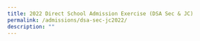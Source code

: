 ```yaml
---
title: 2022 Direct School Admission Exercise (DSA Sec & JC)
permalink: /admissions/dsa-sec-jc2022/
description: ""
---
```

